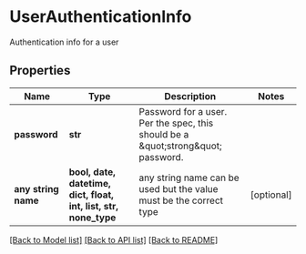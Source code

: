 # UserAuthenticationInfo

Authentication info for a user

## Properties
Name | Type | Description | Notes
------------ | ------------- | ------------- | -------------
**password** | **str** | Password for a user. Per the spec, this should be a \&quot;strong\&quot; password. | 
**any string name** | **bool, date, datetime, dict, float, int, list, str, none_type** | any string name can be used but the value must be the correct type | [optional]

[[Back to Model list]](../README.md#documentation-for-models) [[Back to API list]](../README.md#documentation-for-api-endpoints) [[Back to README]](../README.md)


